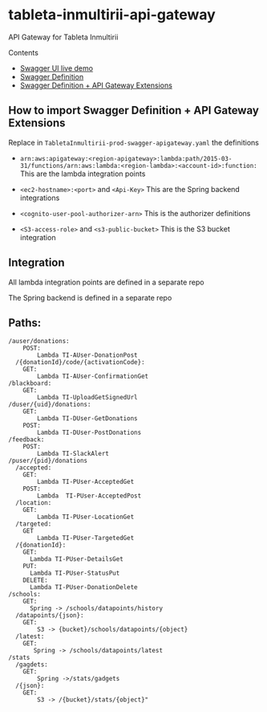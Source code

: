 # tableta-inmultirii-api-gateway
API Gateway for Tableta Inmultirii

Contents 

- [Swagger UI live demo](https://raducrs.github.io/tableta-inmultirii-api-gateway/dist/index.html)
- [Swagger Definition](TabletaInmultirii-prod-swagger.json)
- [Swagger Definition + API Gateway Extensions](TabletaInmultirii-prod-swagger-apigateway.yaml)


## How to import Swagger Definition + API Gateway Extensions

Replace in `TabletaInmultirii-prod-swagger-apigateway.yaml` the definitions

- `arn:aws:apigateway:<region-apigateway>:lambda:path/2015-03-31/functions/arn:aws:lambda:<region-lambda>:<account-id>:function:`
   This are the lambda integration points
   
- `<ec2-hostname>:<port>` and `<Api-Key>` 
   This are the Spring backend integrations
   
- `<cognito-user-pool-authorizer-arn>` 
   This is the authorizer definitions
   
- `<S3-access-role>` and `<s3-public-bucket>`
   This is the S3 bucket integration
   
## Integration

All lambda integration points are defined in a separate repo

The Spring backend is defined in a separate repo

## Paths:
```
/auser/donations:
    POST:
        Lambda TI-AUser-DonationPost
  /{donationId}/code/{activationCode}:
    GET:
        Lambda TI-AUser-ConfirmationGet
/blackboard:
    GET:
        Lambda TI-UploadGetSignedUrl
/duser/{uid}/donations:
    GET:
        Lambda TI-DUser-GetDonations
    POST:
        Lambda TI-DUser-PostDonations
/feedback:
    POST:
        Lambda TI-SlackAlert
/puser/{pid}/donations
  /accepted:
    GET:
        Lambda TI-PUser-AcceptedGet
    POST:
        Lambda  TI-PUser-AcceptedPost
  /location:
    GET:
        Lambda TI-PUser-LocationGet
  /targeted:
    GET
        Lambda TI-PUser-TargetedGet
  /{donationId}:
    GET:
      Lambda TI-PUser-DetailsGet
    PUT:
      Lambda TI-PUser-StatusPut
    DELETE:
      Lambda TI-PUser-DonationDelete
/schools:
    GET:
	  Spring -> /schools/datapoints/history
  /datapoints/{json}:
    GET:
        S3 -> {bucket}/schools/datapoints/{object}
  /latest:
    GET:
       Spring -> /schools/datapoints/latest
/stats
  /gagdets:
    GET:
        Spring ->/stats/gadgets
  /{json}:
    GET:
        S3 -> /{bucket}/stats/{object}"
```
